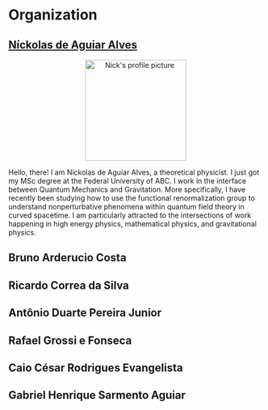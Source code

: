 # Organization

## [Níckolas de Aguiar Alves](https://alves-nickolas.github.io/)

  <div align="center">
    <img src="https://bht50.github.io/organizers/pictures/nick.png" alt="Níck's profile picture" width="200" height="200">
  </div>

  Hello, there! I am Níckolas de Aguiar Alves, a theoretical physicist. I just got my MSc degree at the Federal University of ABC. I work in the interface between Quantum Mechanics and Gravitation. More specifically, I have recently been studying how to use the functional renormalization group to understand nonperturbative phenomena within quantum field theory in curved spacetime. I am particularly attracted to the intersections of work happening in high energy physics, mathematical physics, and gravitational physics.

## Bruno Arderucio Costa 

## Ricardo Correa da Silva 

## Antônio Duarte Pereira Junior

## Rafael Grossi e Fonseca

## Caio César Rodrigues Evangelista

## Gabriel Henrique Sarmento Aguiar 

